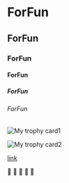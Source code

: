 # ForFun

## ForFun

### ForFun

#### ForFun

##### ForFun

###### ForFun

![My trophy card1](https://card.psnprofiles.com/1/akak0487521.png)

![My trophy card2](https://card.psnprofiles.com/2/akak0487521.png)

[link](https://psnprofiles.com/)

:fu: :fu: :fu: :fu: :fu:
